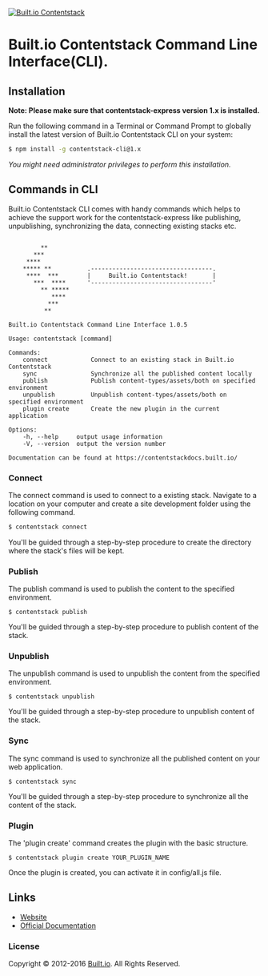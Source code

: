 [![Built.io Contentstack](https://contentstackdocs.built.io/static/images/logo.png)](https://www.built.io/products/contentstack/overview)

# Built.io Contentstack Command Line Interface(CLI).

## Installation

**Note:  Please make sure that contentstack-express version 1.x is installed.**

Run the following command in a Terminal or Command Prompt to globally install the latest version of Built.io Contentstack CLI on your system:

```bash
$ npm install -g contentstack-cli@1.x
```
*You might need administrator privileges to perform this installation.*

## Commands in CLI

Built.io Contentstack CLI comes with handy commands which helps to achieve the support work for the contentstack-express like publishing, unpublishing, synchronizing the data, connecting existing stacks etc.

```

	     **
	   ***
	 ****
	***** **          .----------------------------------.
	 ****  ***        |     Built.io Contentstack!       |
	   ***  ****      '----------------------------------'
	     ** *****
	        ****
	       ***
	      **

Built.io Contentstack Command Line Interface 1.0.5

Usage: contentstack [command]

Commands:
    connect            Connect to an existing stack in Built.io Contentstack
    sync               Synchronize all the published content locally
    publish            Publish content-types/assets/both on specified environment
    unpublish          Unpublish content-types/assets/both on specified environment
    plugin create      Create the new plugin in the current application

Options:
    -h, --help     output usage information
    -V, --version  output the version number

Documentation can be found at https://contentstackdocs.built.io/
```
### Connect
The connect command is used to connect to a existing stack. Navigate to a location on your computer and create a site development folder using the following command.
```bash
$ contentstack connect
```
You'll be guided through a step-by-step procedure to create the directory where the stack's files will be kept.

### Publish

The publish command is used to publish the content to the specified environment.

```
$ contentstack publish
```
You'll be guided through a step-by-step procedure to publish content of the stack.

### Unpublish

The unpublish command is used to unpublish the content from the specified environment.

```
$ contentstack unpublish
```
You'll be guided through a step-by-step procedure to unpublish content of the stack.

### Sync

The sync command is used to synchronize all the published content on your web application.

```
$ contentstack sync
```
You'll be guided through a step-by-step procedure to synchronize all the content of the stack.

### Plugin

The 'plugin create' command creates the plugin with the basic structure.

```
$ contentstack plugin create YOUR_PLUGIN_NAME
```
Once the plugin is created, you can activate it in config/all.js file.

## Links
 - [Website](https://www.built.io/products/contentstack/overview)
 - [Official Documentation](http://contentstackdocs.built.io/developer/javascript/quickstart)

### License
Copyright © 2012-2016 [Built.io](https://www.built.io/). All Rights Reserved.
